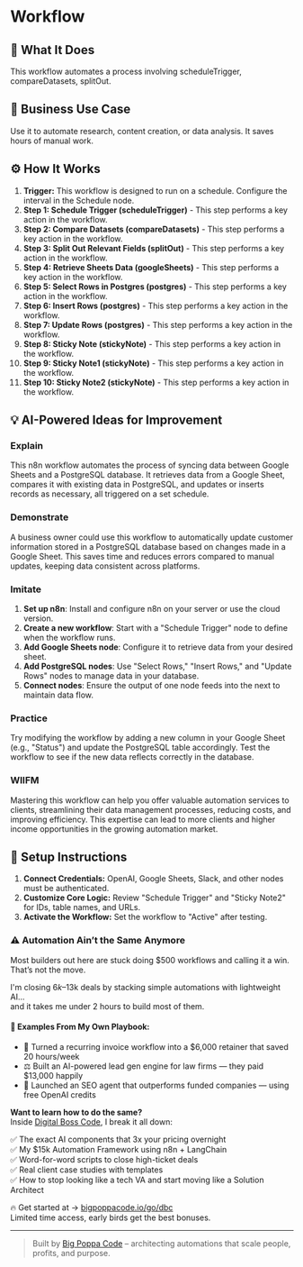 # Workflow

## 🚀 What It Does
This workflow automates a process involving scheduleTrigger, compareDatasets, splitOut.

## 💼 Business Use Case
Use it to automate research, content creation, or data analysis. It saves hours of manual work.

## ⚙️ How It Works
1.  **Trigger:** This workflow is designed to run on a schedule. Configure the interval in the Schedule node.
2. **Step 1: Schedule Trigger (scheduleTrigger)** - This step performs a key action in the workflow.
3. **Step 2: Compare Datasets (compareDatasets)** - This step performs a key action in the workflow.
4. **Step 3: Split Out Relevant Fields (splitOut)** - This step performs a key action in the workflow.
5. **Step 4: Retrieve Sheets Data (googleSheets)** - This step performs a key action in the workflow.
6. **Step 5: Select Rows in Postgres (postgres)** - This step performs a key action in the workflow.
7. **Step 6: Insert Rows (postgres)** - This step performs a key action in the workflow.
8. **Step 7: Update Rows (postgres)** - This step performs a key action in the workflow.
9. **Step 8: Sticky Note (stickyNote)** - This step performs a key action in the workflow.
10. **Step 9: Sticky Note1 (stickyNote)** - This step performs a key action in the workflow.
11. **Step 10: Sticky Note2 (stickyNote)** - This step performs a key action in the workflow.

## 💡 AI-Powered Ideas for Improvement
### Explain
This n8n workflow automates the process of syncing data between Google Sheets and a PostgreSQL database. It retrieves data from a Google Sheet, compares it with existing data in PostgreSQL, and updates or inserts records as necessary, all triggered on a set schedule.

### Demonstrate
A business owner could use this workflow to automatically update customer information stored in a PostgreSQL database based on changes made in a Google Sheet. This saves time and reduces errors compared to manual updates, keeping data consistent across platforms.

### Imitate
1. **Set up n8n**: Install and configure n8n on your server or use the cloud version.
2. **Create a new workflow**: Start with a "Schedule Trigger" node to define when the workflow runs.
3. **Add Google Sheets node**: Configure it to retrieve data from your desired sheet.
4. **Add PostgreSQL nodes**: Use "Select Rows," "Insert Rows," and "Update Rows" nodes to manage data in your database.
5. **Connect nodes**: Ensure the output of one node feeds into the next to maintain data flow.

### Practice
Try modifying the workflow by adding a new column in your Google Sheet (e.g., "Status") and update the PostgreSQL table accordingly. Test the workflow to see if the new data reflects correctly in the database.

### WIIFM
Mastering this workflow can help you offer valuable automation services to clients, streamlining their data management processes, reducing costs, and improving efficiency. This expertise can lead to more clients and higher income opportunities in the growing automation market.

## 🔧 Setup Instructions
1. **Connect Credentials:** OpenAI, Google Sheets, Slack, and other nodes must be authenticated.
2. **Customize Core Logic:** Review "Schedule Trigger" and "Sticky Note2" for IDs, table names, and URLs.
3. **Activate the Workflow:** Set the workflow to "Active" after testing.

### ⚠️ Automation Ain’t the Same Anymore

Most builders out here are stuck doing $500 workflows and calling it a win.  
That’s not the move.  

I'm closing $6k–$13k deals by stacking simple automations with lightweight AI...  
and it takes me under 2 hours to build most of them.

#### 🧠 Examples From My Own Playbook:
- 🔁 Turned a recurring invoice workflow into a $6,000 retainer that saved 20 hours/week  
- ⚖️ Built an AI-powered lead gen engine for law firms — they paid $13,000 happily  
- 🚀 Launched an SEO agent that outperforms funded companies — using free OpenAI credits  

**Want to learn how to do the same?**  
Inside [Digital Boss Code](https://bigpoppacode.io/go/dbc), I break it all down:

✅ The exact AI components that 3x your pricing overnight  
✅ My $15k Automation Framework using n8n + LangChain  
✅ Word-for-word scripts to close high-ticket deals  
✅ Real client case studies with templates  
✅ How to stop looking like a tech VA and start moving like a Solution Architect  

🔥 Get started at → [bigpoppacode.io/go/dbc](https://bigpoppacode.io/go/dbc)  
Limited time access, early birds get the best bonuses.

---
> Built by [Big Poppa Code](https://bigpoppacode.io) – architecting automations that scale people, profits, and purpose.
